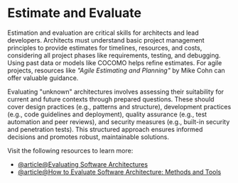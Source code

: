 # Estimate and Evaluate

Estimation and evaluation are critical skills for architects and lead developers. Architects must understand basic project management principles to provide estimates for timelines, resources, and costs, considering all project phases like requirements, testing, and debugging. Using past data or models like COCOMO helps refine estimates. For agile projects, resources like _"Agile Estimating and Planning"_ by Mike Cohn can offer valuable guidance.

Evaluating "unknown" architectures involves assessing their suitability for current and future contexts through prepared questions. These should cover design practices (e.g., patterns and structure), development practices (e.g., code guidelines and deployment), quality assurance (e.g., test automation and peer reviews), and security measures (e.g., built-in security and penetration tests). This structured approach ensures informed decisions and promotes robust, maintainable solutions.

Visit the following resources to learn more:

- [@article@Evaluating Software Architectures](https://medium.com/oolooroo/evaluating-digital-architectures-a-deep-dive-into-modern-software-systems-analysis-dff3b0d2da8f)
- [@article@How to Evaluate Software Architecture: Methods and Tools](https://www.linkedin.com/advice/0/what-most-common-software-architecture-evaluation)